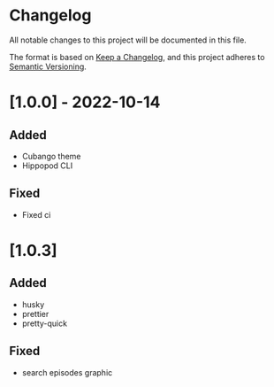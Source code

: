 # Changelog

All notable changes to this project will be documented in this file.

The format is based on [Keep a Changelog](https://keepachangelog.com/en/1.0.0/), and this project adheres
to [Semantic Versioning](https://semver.org/spec/v2.0.0.html).

# [1.0.0] - 2022-10-14

## Added

- Cubango theme
- Hippopod CLI

## Fixed

- Fixed ci

# [1.0.3]

## Added

- husky
- prettier
- pretty-quick

## Fixed

- search episodes graphic
